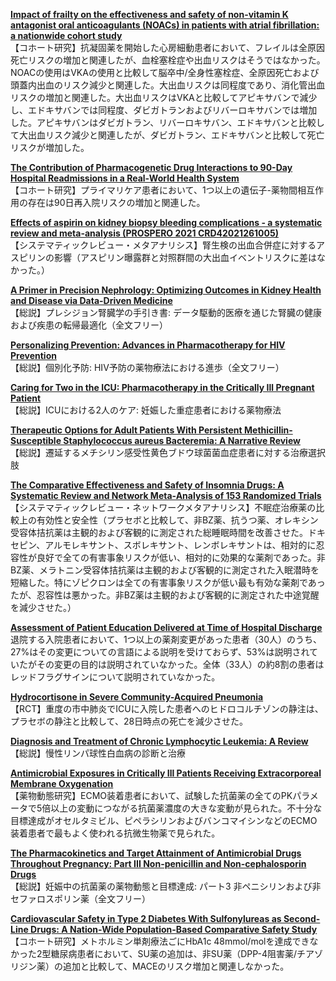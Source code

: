 [**Impact of frailty on the effectiveness and safety of non-vitamin K antagonist oral anticoagulants (NOACs) in patients with atrial fibrillation: a nationwide cohort study**](https://pubmed.ncbi.nlm.nih.gov/36941126/)  
【コホート研究】抗凝固薬を開始した心房細動患者において、フレイルは全原因死亡リスクの増加と関連したが、血栓塞栓症や出血リスクはそうではなかった。NOACの使用はVKAの使用と比較して脳卒中/全身性塞栓症、全原因死亡および頭蓋内出血のリスク減少と関連した。大出血リスクは同程度であり、消化管出血リスクの増加と関連した。大出血リスクはVKAと比較してアピキサバンで減少し、エドキサバンでは同程度、ダビガトランおよびリバーロキサバンでは増加した。アピキサバンはダビガトラン、リバーロキサバン、エドキサバンと比較して大出血リスク減少と関連したが、ダビガトラン、エドキサバンと比較して死亡リスクが増加した。

[**The Contribution of Pharmacogenetic Drug Interactions to 90-Day Hospital Readmissions in a Real-World Health System**](https://pubmed.ncbi.nlm.nih.gov/36944076/)  
【コホート研究】プライマリケア患者において、1つ以上の遺伝子-薬物間相互作用の存在は90日再入院リスクの増加と関連した。

[**Effects of aspirin on kidney biopsy bleeding complications - a systematic review and meta-analysis (PROSPERO 2021 CRD42021261005)**](https://pubmed.ncbi.nlm.nih.gov/36951435/)  
【システマティックレビュー・メタアナリシス】腎生検の出血合併症に対するアスピリンの影響（アスピリン曝露群と対照群間の大出血イベントリスクに差はなかった。）

[**A Primer in Precision Nephrology: Optimizing Outcomes in Kidney Health and Disease via Data-Driven Medicine**](https://pubmed.ncbi.nlm.nih.gov/36951457/)  
【総説】プレシジョン腎臓学の手引き書: データ駆動的医療を通じた腎臓の健康および疾患の転帰最適化（全文フリー）

[**Personalizing Prevention: Advances in Pharmacotherapy for HIV Prevention**](https://pubmed.ncbi.nlm.nih.gov/36938645/)  
【総説】個別化予防: HIV予防の薬物療法における進歩（全文フリー）

[**Caring for Two in the ICU: Pharmacotherapy in the Critically Ill Pregnant Patient**](https://pubmed.ncbi.nlm.nih.gov/36938691/)  
【総説】ICUにおける2人のケア: 妊娠した重症患者における薬物療法

[**Therapeutic Options for Adult Patients With Persistent Methicillin-Susceptible Staphylococcus aureus Bacteremia: A Narrative Review**](https://pubmed.ncbi.nlm.nih.gov/36946576/)  
【総説】遷延するメチシリン感受性黄色ブドウ球菌菌血症患者に対する治療選択肢

[**The Comparative Effectiveness and Safety of Insomnia Drugs: A Systematic Review and Network Meta-Analysis of 153 Randomized Trials**](https://pubmed.ncbi.nlm.nih.gov/36947394/)  
【システマティックレビュー・ネットワークメタアナリシス】不眠症治療薬の比較上の有効性と安全性（プラセボと比較して、非BZ薬、抗うつ薬、オレキシン受容体拮抗薬は主観的および客観的に測定された総睡眠時間を改善させた。ドキセピン、アルモレキサント、スボレキサント、レンボレキサントは、相対的に忍容性が良好で全ての有害事象リスクが低い、相対的に効果的な薬剤であった。非BZ薬、メラトニン受容体拮抗薬は主観的および客観的に測定された入眠潜時を短縮した。特にゾピクロンは全ての有害事象リスクが低い最も有効な薬剤であったが、忍容性は悪かった。非BZ薬は主観的および客観的に測定された中途覚醒を減少させた。）

[**Assessment of Patient Education Delivered at Time of Hospital Discharge**](https://pubmed.ncbi.nlm.nih.gov/36939674/)  
退院する入院患者において、1つ以上の薬剤変更があった患者（30人）のうち、27%はその変更についての言語による説明を受けておらず、53%は説明されていたがその変更の目的は説明されていなかった。全体（33人）の約8割の患者はレッドフラグサインについて説明されていなかった。

[**Hydrocortisone in Severe Community-Acquired Pneumonia**](https://pubmed.ncbi.nlm.nih.gov/36942789/)  
【RCT】重度の市中肺炎でICUに入院した患者へのヒドロコルチゾンの静注は、プラセボの静注と比較して、28日時点の死亡を減少させた。

[**Diagnosis and Treatment of Chronic Lymphocytic Leukemia: A Review**](https://pubmed.ncbi.nlm.nih.gov/36943212/)  
【総説】慢性リンパ球性白血病の診断と治療

[**Antimicrobial Exposures in Critically Ill Patients Receiving Extracorporeal Membrane Oxygenation**](https://pubmed.ncbi.nlm.nih.gov/36215036/)  
【薬物動態研究】ECMO装着患者において、試験した抗菌薬の全てのPKパラメータで5倍以上の変動につながる抗菌薬濃度の大きな変動が見られた。不十分な目標達成がオセルタミビル、ピペラシリンおよびバンコマイシンなどのECMO装着患者で最もよく使われる抗微生物薬で見られた。

[**The Pharmacokinetics and Target Attainment of Antimicrobial Drugs Throughout Pregnancy: Part III Non-penicillin and Non-cephalosporin Drugs**](https://pubmed.ncbi.nlm.nih.gov/36940039/)  
【総説】妊娠中の抗菌薬の薬物動態と目標達成: パート3 非ペニシリンおよび非セファロスポリン薬（全文フリー）

[**Cardiovascular Safety in Type 2 Diabetes With Sulfonylureas as Second-Line Drugs: A Nation-Wide Population-Based Comparative Safety Study**](https://pubmed.ncbi.nlm.nih.gov/36944118/)  
【コホート研究】メトホルミン単剤療法ごにHbA1c 48mmol/molを達成できなかった2型糖尿病患者において、SU薬の追加は、非SU薬（DPP-4阻害薬/チアゾリジン薬）の追加と比較して、MACEのリスク増加と関連しなかった。
